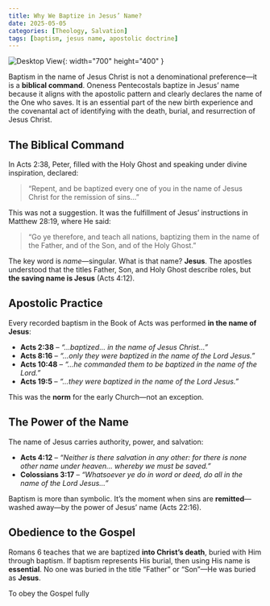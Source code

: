 ```yaml
---
title: Why We Baptize in Jesus’ Name?
date: 2025-05-05
categories: [Theology, Salvation]
tags: [baptism, jesus name, apostolic doctrine]
---
```


![Desktop View](https://scontent.fmnl25-5.fna.fbcdn.net/v/t39.30808-6/492147910_1091194929711271_4116181856548017464_n.jpg?_nc_cat=104&ccb=1-7&_nc_sid=833d8c&_nc_eui2=AeGj4PrZGcJjs-PoiaR04r6DuL5oIcstta64vmghyy21rm9CfcqUf5mJmdM1CK2t1nVlU25DA6LCX4EUFX8YcD1Y&_nc_ohc=N6Ta_5YdjC0Q7kNvwHHiQCu&_nc_oc=AdlrFi7YkK_wo4t2qPf4Uf_vv6yjzO9HcPFcrD59NWBjNhHbnVV6XTjCvPm-aQiCqbafd1zS8rAngY8DmAtRrTtJ&_nc_zt=23&_nc_ht=scontent.fmnl25-5.fna&_nc_gid=YyE27EZSHsPR1dlWOW1uUA&oh=00_AfJLd2x1wYB-gOHMmJzGs6yte7z41KofbQLFweo_jp_1WA&oe=68200515){: width="700" height="400" }

Baptism in the name of Jesus Christ is not a denominational preference—it is a **biblical command**. Oneness Pentecostals baptize in Jesus’ name because it aligns with the apostolic pattern and clearly declares the name of the One who saves. It is an essential part of the new birth experience and the covenantal act of identifying with the death, burial, and resurrection of Jesus Christ.

## The Biblical Command

In Acts 2:38, Peter, filled with the Holy Ghost and speaking under divine inspiration, declared:

> “Repent, and be baptized every one of you in the name of Jesus Christ for the remission of sins…”

This was not a suggestion. It was the fulfillment of Jesus’ instructions in Matthew 28:19, where He said:

> “Go ye therefore, and teach all nations, baptizing them in the name of the Father, and of the Son, and of the Holy Ghost.”

The key word is _name_—singular. What is that name? **Jesus**. The apostles understood that the titles Father, Son, and Holy Ghost describe roles, but **the saving name is Jesus** (Acts 4:12).

## Apostolic Practice

Every recorded baptism in the Book of Acts was performed **in the name of Jesus**:

- **Acts 2:38** – _“...baptized… in the name of Jesus Christ…”_
- **Acts 8:16** – _“...only they were baptized in the name of the Lord Jesus.”_
- **Acts 10:48** – _“...he commanded them to be baptized in the name of the Lord.”_
- **Acts 19:5** – _“...they were baptized in the name of the Lord Jesus.”_

This was the **norm** for the early Church—not an exception.

## The Power of the Name

The name of Jesus carries authority, power, and salvation:

- **Acts 4:12** – _“Neither is there salvation in any other: for there is none other name under heaven… whereby we must be saved.”_
- **Colossians 3:17** – _“Whatsoever ye do in word or deed, do all in the name of the Lord Jesus…”_

Baptism is more than symbolic. It’s the moment when sins are **remitted**—washed away—by the power of Jesus’ name (Acts 22:16).

## Obedience to the Gospel

Romans 6 teaches that we are baptized **into Christ’s death**, buried with Him through baptism. If baptism represents His burial, then using His name is **essential**. No one was buried in the title “Father” or “Son”—He was buried as **Jesus**.

To obey the Gospel fully
